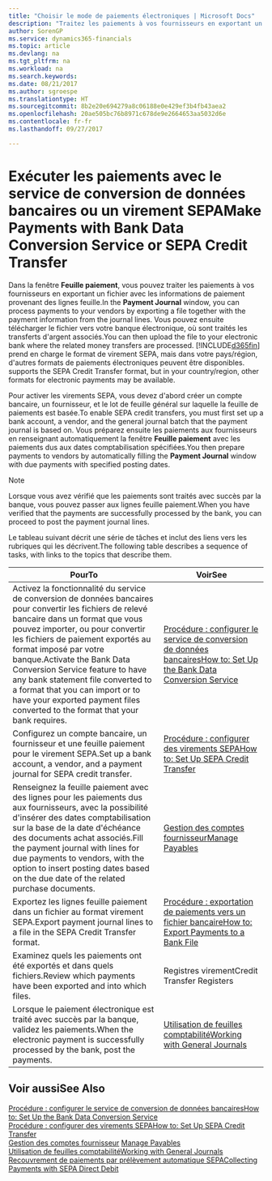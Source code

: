 ```yaml
---
title: "Choisir le mode de paiements électroniques | Microsoft Docs"
description: "Traitez les paiements à vos fournisseurs en exportant un fichier avec les informations de paiement provenant des lignes feuille."
author: SorenGP
ms.service: dynamics365-financials
ms.topic: article
ms.devlang: na
ms.tgt_pltfrm: na
ms.workload: na
ms.search.keywords: 
ms.date: 08/21/2017
ms.author: sgroespe
ms.translationtype: HT
ms.sourcegitcommit: 8b2e20e694279a8c06188e0e429ef3b4fb43aea2
ms.openlocfilehash: 20ae505bc76b8971c678de9e2664653aa5032d6e
ms.contentlocale: fr-fr
ms.lasthandoff: 09/27/2017

---
```

# <a name="make-payments-with-bank-data-conversion-service-or-sepa-credit-transfer"></a><span data-ttu-id="19f11-103">Exécuter les paiements avec le service de conversion de données bancaires ou un virement SEPA</span><span class="sxs-lookup"><span data-stu-id="19f11-103">Make Payments with Bank Data Conversion Service or SEPA Credit Transfer</span></span>
<span data-ttu-id="19f11-104">Dans la fenêtre **Feuille paiement**, vous pouvez traiter les paiements à vos fournisseurs en exportant un fichier avec les informations de paiement provenant des lignes feuille.</span><span class="sxs-lookup"><span data-stu-id="19f11-104">In the **Payment Journal** window, you can process payments to your vendors by exporting a file together with the payment information from the journal lines.</span></span> <span data-ttu-id="19f11-105">Vous pouvez ensuite télécharger le fichier vers votre banque électronique, où sont traités les transferts d'argent associés.</span><span class="sxs-lookup"><span data-stu-id="19f11-105">You can then upload the file to your electronic bank where the related money transfers are processed.</span></span> [!INCLUDE[d365fin](includes/d365fin_md.md)]<span data-ttu-id="19f11-106"> prend en charge le format de virement SEPA, mais dans votre pays/région, d'autres formats de paiements électroniques peuvent être disponibles.</span><span class="sxs-lookup"><span data-stu-id="19f11-106"> supports the SEPA Credit Transfer format, but in your country/region, other formats for electronic payments may be available.</span></span>   

 <span data-ttu-id="19f11-107">Pour activer les virements SEPA, vous devez d'abord créer un compte bancaire, un fournisseur, et le lot de feuille général sur laquelle la feuille de paiements est basée.</span><span class="sxs-lookup"><span data-stu-id="19f11-107">To enable SEPA credit transfers, you must first set up a bank account, a vendor, and the general journal batch that the payment journal is based on.</span></span> <span data-ttu-id="19f11-108">Vous préparez ensuite les paiements aux fournisseurs en renseignant automatiquement la fenêtre **Feuille paiement** avec les paiements dus aux dates comptabilisation spécifiées.</span><span class="sxs-lookup"><span data-stu-id="19f11-108">You then prepare payments to vendors by automatically filling the **Payment Journal** window with due payments with specified posting dates.</span></span>  

> [!NOTE]  
>  <span data-ttu-id="19f11-109">Lorsque vous avez vérifié que les paiements sont traités avec succès par la banque, vous pouvez passer aux lignes feuille paiement.</span><span class="sxs-lookup"><span data-stu-id="19f11-109">When you have verified that the payments are successfully processed by the bank, you can proceed to post the payment journal lines.</span></span>  

 <span data-ttu-id="19f11-110">Le tableau suivant décrit une série de tâches et inclut des liens vers les rubriques qui les décrivent.</span><span class="sxs-lookup"><span data-stu-id="19f11-110">The following table describes a sequence of tasks, with links to the topics that describe them.</span></span>   

|<span data-ttu-id="19f11-111">**Pour**</span><span class="sxs-lookup"><span data-stu-id="19f11-111">**To**</span></span>|<span data-ttu-id="19f11-112">**Voir**</span><span class="sxs-lookup"><span data-stu-id="19f11-112">**See**</span></span>|  
|------------|-------------|  
|<span data-ttu-id="19f11-113">Activez la fonctionnalité du service de conversion de données bancaires pour convertir les fichiers de relevé bancaire dans un format que vous pouvez importer, ou pour convertir les fichiers de paiement exportés au format imposé par votre banque.</span><span class="sxs-lookup"><span data-stu-id="19f11-113">Activate the Bank Data Conversion Service feature to have any bank statement file converted to a format that you can import or to have your exported payment files converted to the format that your bank requires.</span></span>|[<span data-ttu-id="19f11-114">Procédure : configurer le service de conversion de données bancaires</span><span class="sxs-lookup"><span data-stu-id="19f11-114">How to: Set Up the Bank Data Conversion Service</span></span>](bank-how-setup-bank-statement-service.md)|  
|<span data-ttu-id="19f11-115">Configurez un compte bancaire, un fournisseur et une feuille paiement pour le virement SEPA.</span><span class="sxs-lookup"><span data-stu-id="19f11-115">Set up a bank account, a vendor, and a payment journal for SEPA credit transfer.</span></span>|[<span data-ttu-id="19f11-116">Procédure : configurer des virements SEPA</span><span class="sxs-lookup"><span data-stu-id="19f11-116">How to: Set Up SEPA Credit Transfer</span></span>](finance-how-to-set-up-sepa-credit-transfer.md)|  
|<span data-ttu-id="19f11-117">Renseignez la feuille paiement avec des lignes pour les paiements dus aux fournisseurs, avec la possibilité d'insérer des dates comptabilisation sur la base de la date d'échéance des documents achat associés.</span><span class="sxs-lookup"><span data-stu-id="19f11-117">Fill the payment journal with lines for due payments to vendors, with the option to insert posting dates based on the due date of the related purchase documents.</span></span>|[<span data-ttu-id="19f11-118">Gestion des comptes fournisseur</span><span class="sxs-lookup"><span data-stu-id="19f11-118">Manage Payables</span></span>](payables-manage-payables.md)|  
|<span data-ttu-id="19f11-119">Exportez les lignes feuille paiement dans un fichier au format virement SEPA.</span><span class="sxs-lookup"><span data-stu-id="19f11-119">Export payment journal lines to a file in the SEPA Credit Transfer format.</span></span>|[<span data-ttu-id="19f11-120">Procédure : exportation de paiements vers un fichier bancaire</span><span class="sxs-lookup"><span data-stu-id="19f11-120">How to: Export Payments to a Bank File</span></span>](payables-how-export-payments-bank-file.md)|  
|<span data-ttu-id="19f11-121">Examinez quels les paiements ont été exportés et dans quels fichiers.</span><span class="sxs-lookup"><span data-stu-id="19f11-121">Review which payments have been exported and into which files.</span></span>|<span data-ttu-id="19f11-122">Registres virement</span><span class="sxs-lookup"><span data-stu-id="19f11-122">Credit Transfer Registers</span></span>|  
|<span data-ttu-id="19f11-123">Lorsque le paiement électronique est traité avec succès par la banque, validez les paiements.</span><span class="sxs-lookup"><span data-stu-id="19f11-123">When the electronic payment is successfully processed by the bank, post the payments.</span></span>|[<span data-ttu-id="19f11-124">Utilisation de feuilles comptabilité</span><span class="sxs-lookup"><span data-stu-id="19f11-124">Working with General Journals</span></span>](ui-work-general-journals.md)|  

## <a name="see-also"></a><span data-ttu-id="19f11-125">Voir aussi</span><span class="sxs-lookup"><span data-stu-id="19f11-125">See Also</span></span>  
[<span data-ttu-id="19f11-126">Procédure : configurer le service de conversion de données bancaires</span><span class="sxs-lookup"><span data-stu-id="19f11-126">How to: Set Up the Bank Data Conversion Service</span></span>](bank-how-setup-bank-statement-service.md)  
[<span data-ttu-id="19f11-127">Procédure : configurer des virements SEPA</span><span class="sxs-lookup"><span data-stu-id="19f11-127">How to: Set Up SEPA Credit Transfer</span></span>](finance-how-to-set-up-sepa-credit-transfer.md)  
<span data-ttu-id="19f11-128">[Gestion des comptes fournisseur](payables-manage-payables.md) </span><span class="sxs-lookup"><span data-stu-id="19f11-128">[Manage Payables](payables-manage-payables.md) </span></span>  
[<span data-ttu-id="19f11-129">Utilisation de feuilles comptabilité</span><span class="sxs-lookup"><span data-stu-id="19f11-129">Working with General Journals</span></span>](ui-work-general-journals.md)  
[<span data-ttu-id="19f11-130">Recouvrement de paiements par prélèvement automatique SEPA</span><span class="sxs-lookup"><span data-stu-id="19f11-130">Collecting Payments with SEPA Direct Debit</span></span>](finance-collect-payments-with-sepa-direct-debit.md)   

